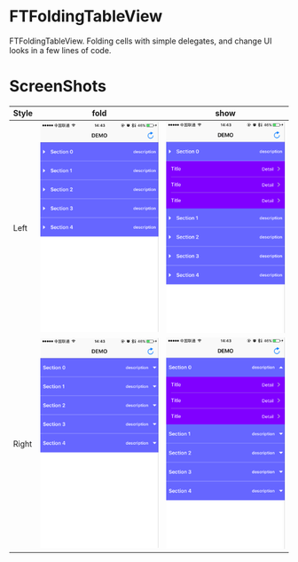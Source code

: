 # FTFoldingTableView

FTFoldingTableView. Folding cells with simple delegates, and change UI looks in a few lines of code.

# ScreenShots


| Style	| fold	| show	|
|:-------------|:-------------:|:-------------:|
| Left | <img src="/Screenshots/Screenshots1.png" width="250"/> | <img src="/Screenshots/Screenshots2.png" width="250"/> |
| Right| <img src="/Screenshots/Screenshots3.png" width="250"/> | <img src="/Screenshots/Screenshots4.png" width="250"/> |


